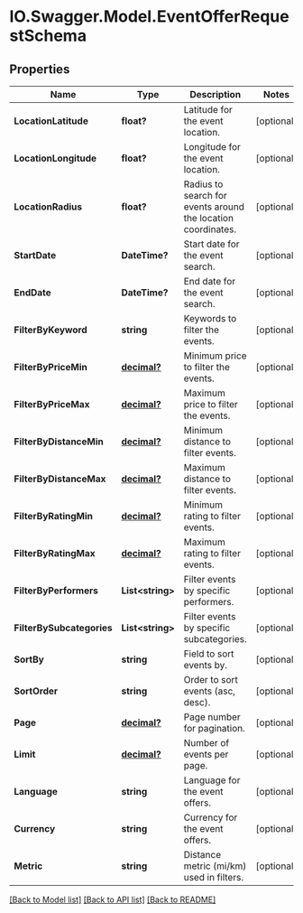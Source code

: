 # IO.Swagger.Model.EventOfferRequestSchema
## Properties

Name | Type | Description | Notes
------------ | ------------- | ------------- | -------------
**LocationLatitude** | **float?** | Latitude for the event location. | [optional] 
**LocationLongitude** | **float?** | Longitude for the event location. | [optional] 
**LocationRadius** | **float?** | Radius to search for events around the location coordinates. | [optional] 
**StartDate** | **DateTime?** | Start date for the event search. | [optional] 
**EndDate** | **DateTime?** | End date for the event search. | [optional] 
**FilterByKeyword** | **string** | Keywords to filter the events. | [optional] 
**FilterByPriceMin** | [**decimal?**](BigDecimal.md) | Minimum price to filter the events. | [optional] 
**FilterByPriceMax** | [**decimal?**](BigDecimal.md) | Maximum price to filter the events. | [optional] 
**FilterByDistanceMin** | [**decimal?**](BigDecimal.md) | Minimum distance to filter events. | [optional] 
**FilterByDistanceMax** | [**decimal?**](BigDecimal.md) | Maximum distance to filter events. | [optional] 
**FilterByRatingMin** | [**decimal?**](BigDecimal.md) | Minimum rating to filter events. | [optional] 
**FilterByRatingMax** | [**decimal?**](BigDecimal.md) | Maximum rating to filter events. | [optional] 
**FilterByPerformers** | **List&lt;string&gt;** | Filter events by specific performers. | [optional] 
**FilterBySubcategories** | **List&lt;string&gt;** | Filter events by specific subcategories. | [optional] 
**SortBy** | **string** | Field to sort events by. | [optional] 
**SortOrder** | **string** | Order to sort events (asc, desc). | [optional] 
**Page** | [**decimal?**](BigDecimal.md) | Page number for pagination. | [optional] 
**Limit** | [**decimal?**](BigDecimal.md) | Number of events per page. | [optional] 
**Language** | **string** | Language for the event offers. | [optional] 
**Currency** | **string** | Currency for the event offers. | [optional] 
**Metric** | **string** | Distance metric (mi/km) used in filters. | [optional] 

[[Back to Model list]](../README.md#documentation-for-models) [[Back to API list]](../README.md#documentation-for-api-endpoints) [[Back to README]](../README.md)

